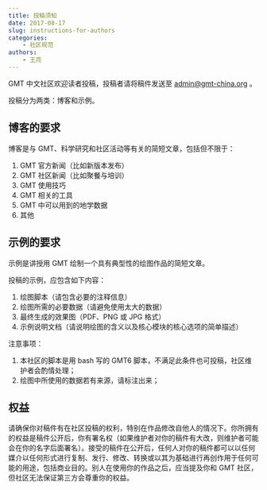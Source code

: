 ```yaml
---
title: 投稿须知
date: 2017-08-17
slug: instructions-for-authors
categories:
    - 社区规范
authors:
    - 王亮
---
```


GMT 中文社区欢迎读者投稿，投稿者请将稿件发送至 [admin@gmt-china.org](mailto:admin@gmt-china.org) 。

投稿分为两类：博客和示例。

## 博客的要求

博客是与 GMT、科学研究和社区活动等有关的简短文章，包括但不限于：

1. GMT 官方新闻（比如新版本发布）
2. GMT 社区新闻（比如聚餐与培训）
3. GMT 使用技巧
4. GMT 相关的工具
5. GMT 中可以用到的地学数据
6. 其他

## 示例的要求

示例是讲授用 GMT 绘制一个具有典型性的绘图作品的简短文章。

投稿的示例，应包含如下内容：

1. 绘图脚本（请包含必要的注释信息）
2. 绘图所需的必要数据（请避免使用太大的数据）
3. 最终生成的效果图（PDF、PNG 或 JPG 格式）
4. 示例说明文档（请说明绘图的含义以及核心模块的核心选项的简单描述）

注意事项：

1. 本社区的脚本是用 bash 写的 GMT6 脚本，不满足此条件也可投稿，社区维护者会酌情处理；
2. 绘图中所使用的数据若有来源，请标注出来；

## 权益

请确保你对稿件有在社区投稿的权利，特别在作品修改自他人的情况下。你所拥有的权益是稿件公开后，你有署名权（如果维护者对你的稿件有大改，则维护者可能会在你的名字后面署名）。接受的稿件在公开后，任何人对你的稿件都可以以任何媒介以任何形式进行复制、发行、修改、转换或以其为基础进行再创作用于任何可能的用途，包括商业目的。别人在使用你的作品之后，应当提及你和 GMT 社区，但社区无法保证第三方会尊重你的权益。
